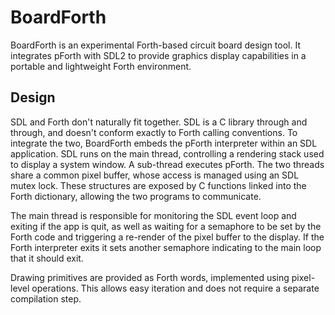 # BoardForth

BoardForth is an experimental Forth-based circuit board design tool. It
integrates pForth with SDL2 to provide graphics display capabilities in a
portable and lightweight Forth environment.

## Design

SDL and Forth don't naturally fit together. SDL is a C library through and
through, and doesn't conform exactly to Forth calling conventions. To integrate
the two, BoardForth embeds the pForth interpreter within an SDL application. SDL
runs on the main thread, controlling a rendering stack used to display a system
window. A sub-thread executes pForth. The two threads share a common pixel
buffer, whose access is managed using an SDL mutex lock. These structures are
exposed by C functions linked into the Forth dictionary, allowing the two
programs to communicate.

The main thread is responsible for monitoring the SDL event loop and exiting if
the app is quit, as well as waiting for a semaphore to be set by the Forth code
and triggering a re-render of the pixel buffer to the display. If the Forth
interpreter exits it sets another semaphore indicating to the main loop that it
should exit.

Drawing primitives are provided as Forth words, implemented using pixel-level
operations. This allows easy iteration and does not require a separate
compilation step.
